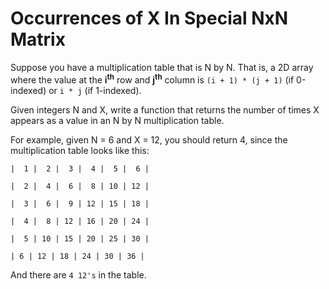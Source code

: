 ﻿# Occurrences of X In Special NxN Matrix
Suppose you have a multiplication table that is N by N. That is, a 2D array where the value at the **i<sup>th</sup>** row and **j<sup>th</sup>** column is `(i + 1) * (j + 1)` (if 0-indexed) or `i * j` (if 1-indexed).

Given integers N and X, write a function that returns the number of times X appears as a value in an N by N multiplication table.

For example, given N = 6 and X = 12, you should return 4, since the multiplication table looks like this:
```
|  1 |  2 |  3 |  4 |  5 |  6 |

|  2 |  4 |  6 |  8 | 10 | 12 |

|  3 |  6 |  9 | 12 | 15 | 18 |

|  4 |  8 | 12 | 16 | 20 | 24 |

|  5 | 10 | 15 | 20 | 25 | 30 |

| 6 | 12 | 18 | 24 | 30 | 36 |
```
And there are `4 12's` in the table.